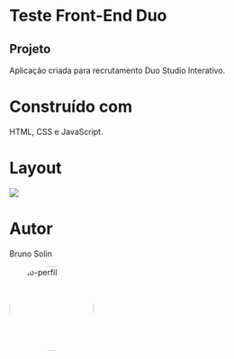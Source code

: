 # Teste Front-End Duo

## Projeto

Aplicação criada para recrutamento Duo Studio Interativo.                   

# Construído com 

HTML, CSS e JavaScript. 

# Layout

<img src="https://user-images.githubusercontent.com/94460535/150658583-d5a2bbdf-8c28-4388-8187-aefbfa8b56c0.png">

# Autor

Bruno Solin

<a href="https://github.com/BrunoSolin">
 <img style="border-radius: 50%;" src="https://avatars.githubusercontent.com/u/98245367?v=4" width="150px;" alt="foto-perfil"/>
 <br />
</a>
